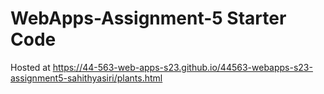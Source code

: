 # WebApps-Assignment-5 Starter Code
Hosted at https://44-563-web-apps-s23.github.io/44563-webapps-s23-assignment5-sahithyasiri/plants.html
